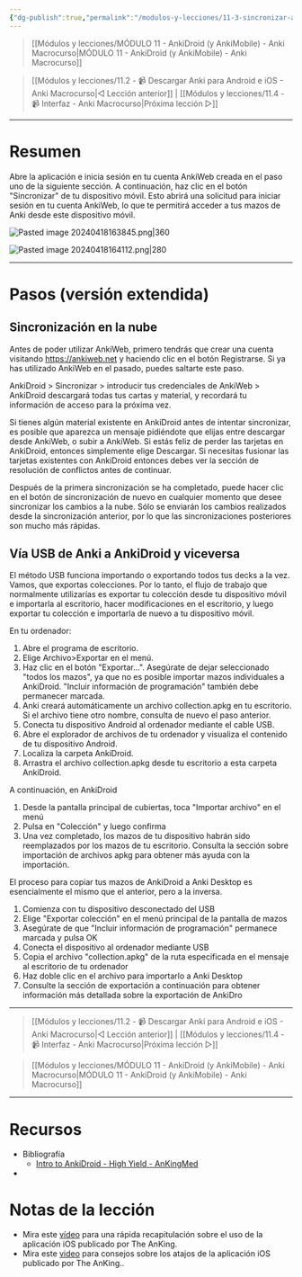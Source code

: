 ```yaml
---
{"dg-publish":true,"permalink":"/modulos-y-lecciones/11-3-sincronizar-anki-droid-y-anki-pc-anki-macrocurso/","noteIcon":""}
---
```



> [[Módulos y lecciones/MÓDULO 11 - AnkiDroid (y AnkiMobile) - Anki Macrocurso\|MÓDULO 11 - AnkiDroid (y AnkiMobile) - Anki Macrocurso]]

> [[Módulos y lecciones/11.2 - 📹 Descargar Anki para Android e iOS - Anki Macrocurso\|◁ Lección anterior]] | [[Módulos y lecciones/11.4 - 📹 Interfaz - Anki Macrocurso\|Próxima lección ▷]]

---

# Resumen
Abre la aplicación e inicia sesión en tu cuenta AnkiWeb creada en el paso uno de la siguiente sección. A continuación, haz clic en el botón "Sincronizar" de tu dispositivo móvil. Esto abrirá una solicitud para iniciar sesión en tu cuenta AnkiWeb, lo que te permitirá acceder a tus mazos de Anki desde este dispositivo móvil.

![Pasted image 20240418163845.png|360](/img/user/ANEXOS/Pasted%20image%2020240418163845.png)

![Pasted image 20240418164112.png|280](/img/user/ANEXOS/Pasted%20image%2020240418164112.png)

---

# Pasos (versión extendida)
## Sincronización en la nube
Antes de poder utilizar AnkiWeb, primero tendrás que crear una cuenta visitando https://ankiweb.net y haciendo clic en el botón Registrarse. Si ya has utilizado AnkiWeb en el pasado, puedes saltarte este paso.

AnkiDroid > Sincronizar > introducir tus credenciales de AnkiWeb > AnkiDroid descargará todas tus cartas y material, y recordará tu información de acceso para la próxima vez.

Si tienes algún material existente en AnkiDroid antes de intentar sincronizar, es posible que aparezca un mensaje pidiéndote que elijas entre descargar desde AnkiWeb, o subir a AnkiWeb. Si estás feliz de perder las tarjetas en AnkiDroid, entonces simplemente elige Descargar. Si necesitas fusionar las tarjetas existentes con AnkiDroid entonces debes ver la sección de resolución de conflictos antes de continuar.

Después de la primera sincronización se ha completado, puede hacer clic en el botón de sincronización de nuevo en cualquier momento que desee sincronizar los cambios a la nube. Sólo se enviarán los cambios realizados desde la sincronización anterior, por lo que las sincronizaciones posteriores son mucho más rápidas.

## Vía USB de Anki a AnkiDroid y viceversa
El método USB funciona importando o exportando todos tus decks a la vez. Vamos, que exportas colecciones. Por lo tanto, el flujo de trabajo que normalmente utilizarías es exportar tu colección desde tu dispositivo móvil e importarla al escritorio, hacer modificaciones en el escritorio, y luego exportar tu colección e importarla de nuevo a tu dispositivo móvil.

En tu ordenador:
1. Abre el programa de escritorio.
2. Elige Archivo>Exportar en el menú.
3. Haz clic en el botón "Exportar...". Asegúrate de dejar seleccionado "todos los mazos", ya que no es posible importar mazos individuales a AnkiDroid. "Incluir información de programación" también debe permanecer marcada.
4. Anki creará automáticamente un archivo collection.apkg en tu escritorio. Si el archivo tiene otro nombre, consulta de nuevo el paso anterior.
5. Conecta tu dispositivo Android al ordenador mediante el cable USB.
6. Abre el explorador de archivos de tu ordenador y visualiza el contenido de tu dispositivo Android.
7. Localiza la carpeta AnkiDroid.
8. Arrastra el archivo collection.apkg desde tu escritorio a esta carpeta AnkiDroid.

A continuación, en AnkiDroid
1. Desde la pantalla principal de cubiertas, toca "Importar archivo" en el menú
2. Pulsa en "Colección" y luego confirma
3. Una vez completado, los mazos de tu dispositivo habrán sido reemplazados por los mazos de tu escritorio. Consulta la sección sobre importación de archivos apkg para obtener más ayuda con la importación.

El proceso para copiar tus mazos de AnkiDroid a Anki Desktop es esencialmente el mismo que el anterior, pero a la inversa.
1. Comienza con tu dispositivo desconectado del USB
2. Elige "Exportar colección" en el menú principal de la pantalla de mazos
3. Asegúrate de que "Incluir información de programación" permanece marcada y pulsa OK
4. Conecta el dispositivo al ordenador mediante USB
5. Copia el archivo "collection.apkg" de la ruta especificada en el mensaje al escritorio de tu ordenador
6. Haz doble clic en el archivo para importarlo a Anki Desktop
7. Consulte la sección de exportación a continuación para obtener información más detallada sobre la exportación de AnkiDro

---

> [[Módulos y lecciones/11.2 - 📹 Descargar Anki para Android e iOS - Anki Macrocurso\|◁ Lección anterior]] | [[Módulos y lecciones/11.4 - 📹 Interfaz - Anki Macrocurso\|Próxima lección ▷]]

> [[Módulos y lecciones/MÓDULO 11 - AnkiDroid (y AnkiMobile) - Anki Macrocurso\|MÓDULO 11 - AnkiDroid (y AnkiMobile) - Anki Macrocurso]]

---


# Recursos
- Bibliografía
	- [Intro to AnkiDroid - High Yield - AnKingMed](https://www.youtube.com/watch?v=iuBU_OM9oAM&ab_channel=TheAnKing)
- 

# Notas de la lección
- Mira este [vídeo](https://youtu.be/1r1QbatLYvM) para una rápida recapitulación sobre el uso de la aplicación iOS publicado por The AnKing.
- Mira este [video](https://youtu.be/6LT3PUSHwSk) para consejos sobre los atajos de la aplicación iOS publicado por The AnKing..